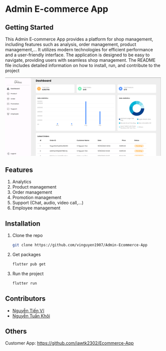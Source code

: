 # Admin E-commerce App

## Getting Started
This Admin E-commerce App provides a platform for shop management, including features such as analysis, order management, product management,... It utilizes modern technologies for efficient performance and a user-friendly interface. The application is designed to be easy to navigate, providing users with seamless shop management. The README file includes detailed information on how to install, run, and contribute to the project

![General Screenshot](assets/images/img_general_screenshot.png)

## Features
1. Analytics
2. Product management
3. Order management
6. Promotion management
7. Support (Chat, audio, video call,...)
8. Employee management

## Installation
1. Clone the repo
   ```sh
   git clone https://github.com/vinguyen1907/Admin-Ecommerce-App
   ```
2. Get packages
   ```sh
   flutter pub get
   ```
4. Run the project
   ```sh
   flutter run
   ```

## Contributors
* [Nguyễn Tiến Vĩ](https://github.com/vinguyen1907)
* [Nguyễn Tuấn Khôi](https://github.com/iawtk2302)

## Others
Customer App: https://github.com/iawtk2302/Ecommerce-App
